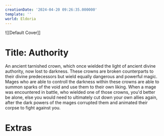 ```yaml
---
creationDate: '2024-04-20 09:26:35.000000'
template: ''
world: Eldoria
---
```

![[Default Cover]]

# Title: Authority

An ancient tarnished crown, which once wielded the light of ancient divine authority, now lost to darkness. These crowns are broken counterparts to their divine predecessors but wield equally dangerous and powerful magic. Mages who are able to controll the darkness within these crowns are able to summon sparks of the void and use them to their own liking. When a mage was encountered in battle, who wielded one of those crowns, you'd better be alone, else you would need to ultimately cut down your own allies again, after the dark powers of the mages corrupted them and animated their corpse to fight against you.

# Extras

